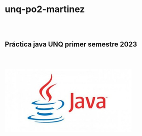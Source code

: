 # unq-po2-martinez

<br>  </br>


## Práctica java UNQ primer semestre 2023
<br>  </br>

![](https://github.com/Eduardo73Martinez/unq-po2-martinez/blob/main/Java-Logo-Font.jpg)
